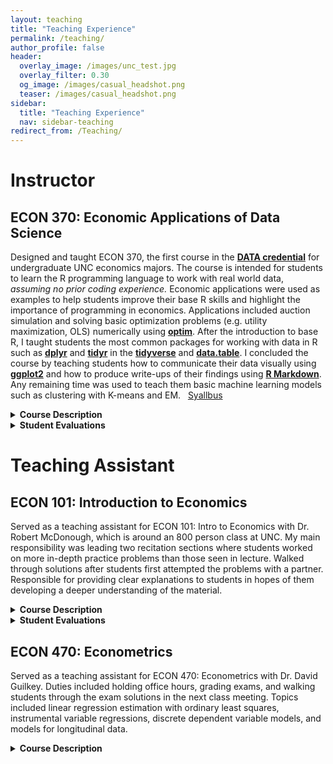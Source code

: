 ```yaml
---
layout: teaching
title: "Teaching Experience"
permalink: /teaching/
author_profile: false
header:
  overlay_image: /images/unc_test.jpg
  overlay_filter: 0.30
  og_image: /images/casual_headshot.png
  teaser: /images/casual_headshot.png
sidebar:
  title: "Teaching Experience"
  nav: sidebar-teaching
redirect_from: /Teaching/
---
```


# Instructor

## ECON 370: Economic Applications of Data Science 

Designed and taught ECON 370, the first course in the [**DATA credential**](https://econ.unc.edu/undergraduate/data-science-credential/) for undergraduate UNC economics majors. The course is intended for students to learn the R programming language to work with real world data, *assuming no prior coding experience.* Economic applications were used as examples to help students improve their base R skills and highlight the importance of programming in economics. Applications included auction simulation and solving basic optimization problems (e.g. utility maximization, OLS) numerically using [**optim**](https://stat.ethz.ch/R-manual/R-devel/library/stats/html/optim.html). After the introduction to base R, I taught students the most common packages for working with data in R such as [**dplyr**](https://dplyr.tidyverse.org) and [**tidyr**](https://tidyr.tidyverse.org) in the [**tidyverse**](https://www.tidyverse.org) and [**data.table**](https://cran.r-project.org/web/packages/data.table/vignettes/datatable-intro.html). I concluded the course by teaching students how to communicate their data visually using [**ggplot2**](https://ggplot2.tidyverse.org) and how to produce write-ups of their findings using [**R Markdown**](https://rmarkdown.rstudio.com). Any remaining time was used to teach them basic machine learning models such as clustering with K-means and EM. &nbsp; <a href="http://alexmarsh.io/files/ECON370_Syllabus_Fall2023.pdf" class="btn btn--primary btn--small btn--half">Syallbus</a> 

<details>
<summary><strong>Course Description</strong></summary>
<blockquote>  
ECON 370 is intended to provide a broad-based introduction to numerical and data-science methods commonly used in economics. The course will first introduce students to the R programming language, assuming no prior experience.  Subsequent lectures will provide students an opportunity to apply this knowledge on real-world data to achieve an economic objective.  The methods used in these applications will include (but are not limited to): collecting, cleaning, merging, processing, and visualizing data, descriptive analysis, optimization, and supervised/unsupervised statistical learning. In addition, the course has an experiential component that connects students with industry leaders in economic applications of data-science through a series of on-campus events. 
</blockquote>
</details>


<details>
<summary><strong>Student Evaluations</strong></summary>
<div class="quote__container">
  
  <!-- First Quote -->
  <div class="quote__minipage">
    <center style="margin-bottom: 0.25em;"> <a href="http://alexmarsh.io/files/ECON390_Fall2021_Evals.pdf" class="btn btn--primary btn--half">Fall 2021</a></center>
    <center><strong> Mean Overall: 4/5 </strong> </center>
    <blockquote>
    	"Alex did a great job of teaching coding and the assignments were manageable and informative."
  
    <cite> Fall 2021 Student</cite>
    </blockquote>
  </div>
  <div class="quote__minipage">
    <center style="margin-bottom: 0.25em;"> <a href="http://alexmarsh.io/files/ECON370_Fall2022_Evals.pdf" class="btn btn--primary btn--half">Fall 2022</a> </center>
        <center><strong> Mean Overall: 4.08/5 </strong>    </center>
    <blockquote>
    	"Super accessible and very kind! It was apparent that he cared a lot about the class material and went out of his way to be helpful to students."
  
    <cite> Fall 2022 Student</cite>
    </blockquote>
  </div>
  <div class="quote__minipage">
  	<center style="margin-bottom: 0.25em;"><a href="http://alexmarsh.io/files/ECON370_Fall2023_Evals.pdf" class="btn btn--primary btn--half">Fall 2023</a></center>
  	    <center><strong> Mean Overall: 4.44/5 </strong>    </center>
    <blockquote>
    	"He provided plenty of time in class to answer questions and consistently held office hours that were very helpful. Showing us real time in R what he was doing was also very helpful."
    	
    <cite> Fall 2023 Student</cite>
    </blockquote>
  </div>
</div>
</details>



# Teaching Assistant
## ECON 101: Introduction to Economics
 
 Served as a teaching assistant for ECON 101: Intro to Economics with Dr. Robert McDonough, which is around an 800 person class at UNC. My main responsibility was leading two recitation sections where students worked on more in-depth practice problems than those seen in lecture. Walked through solutions after students first attempted the problems with a partner. Responsible for providing clear explanations to students in hopes of them developing a deeper understanding of the material. 
 
<details>
<summary><strong>Course Description</strong></summary>
<blockquote>  
 ECON 101 is an introductory course in microeconomics and macroeconomics. In this course students are introduced to the basic theory and models that economists use to analyze the world. The concepts introduced include comparative advantage and the gains from trade; supply, demand, and the market system; the theory of the firm; market failures; national income and its determination; inflation and unemployment; economic growth, and monetary and fiscal policy. 
</blockquote>
</details>
 
<details>
<summary><strong>Student Evaluations</strong></summary>

<div class="quote__container">
  
  <!-- First Quote -->
  <div class="quote__minipage">
  	<center style="margin-bottom: 0.25em;"> <a href="https://alexmarsh.io/files/ECON101-602_Spring2024_Evals.pdf" class="btn btn--primary btn--half"> Spring 2024: Recitation 602 </a> </center>
    <blockquote>
    	
  
    <cite> Spring 2024: Recitation 602 Student</cite>
    </blockquote>
  </div>
  <div class="quote__minipage">
  	<center style="margin-bottom: 0.25em;"> <a href="https://alexmarsh.io/files/ECON101-601_Spring2024_Evals.pdf" class="btn btn--primary btn--half"> Spring 2024: Recitation 601 </a>  </center>
    <blockquote>
    	
  
    <cite> Spring 2024: Recitation 601 Student</cite>
    </blockquote>
  </div>
</div>
</details>


## ECON 470: Econometrics

Served as a teaching assistant for ECON 470: Econometrics with Dr. David Guilkey. Duties included holding office hours, grading exams, and walking students through the exam solutions in the next class meeting. Topics included linear regression estimation with ordinary least squares, instrumental variable regressions, discrete dependent variable models, and models for longitudinal data. 


<details>
<summary><strong>Course Description</strong></summary>
<blockquote>  
Econometrics is the application of statistical methods and economic theory to the problem of identifying, estimating, and testing economic models. This course covers concepts and methods used in empirical economic research. Topics include the classical single-equation regression model, multiple regression models, discrete and categorical dependent variables, instrumental variables and longitudinal data. Students will learn the theory and assumptions behind each of the estimation methods so that they can determine the appropriate method for any particular analysis. In the lectures, there will be many empirical examples using a wide variety of data sets that are either cross sectional or longitudinal.
</blockquote>
</details>
